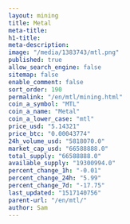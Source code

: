 ```yaml
---
layout: mining
title: Metal
meta-title: 
h1-title: 
meta-description: 
image: "/media/1383743/mtl.png"
published: true
allow_search_engine: false
sitemap: false
enable_comment: false
sort_order: 190
permalink: "/en/mtl/mining.html"
coin_a_symbol: "MTL"
coin_a_name: "Metal"
coin_a_lower_case: "mtl"
price_usd: "5.14321"
price_btc: "0.00043774"
24h_volume_usd: "5818070.0"
market_cap_usd: "66588888.0"
total_supply: "66588888.0"
available_supply: "19300994.0"
percent_change_1h: "-0.01"
percent_change_24h: "5.99"
percent_change_7d: "-17.75"
last_updated: "1517140756"
parent-url: "/en/mtl/"
author: Sam
---
```


